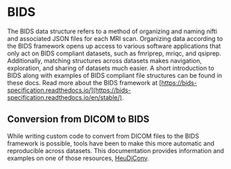# BIDS

The BIDS data structure refers to a method of organizing and naming nifti and associated JSON files for each MRI scan. Organizing data according to the BIDS framework opens up access to various software applications that only act on BIDS compliant datasets, such as fmriprep, mriqc, and qsiprep. Additionally, matching structures across datasets makes navigation, exploration, and sharing of datasets much easier. A short introduction to BIDS along with examples of BIDS compliant file structures can be found in these docs. Read more about the BIDS framework at [https://bids-specification.readthedocs.io/](https://bids-specification.readthedocs.io/en/stable/).

## Conversion from DICOM to BIDS

While writing custom code to convert from DICOM files to the BIDS framework is possible, tools have been to make this more automatic and reproducible across datasets. This documentation provides information and examples on one of those resources, [HeuDiConv](https://github.com/nipy/heudiconv).
